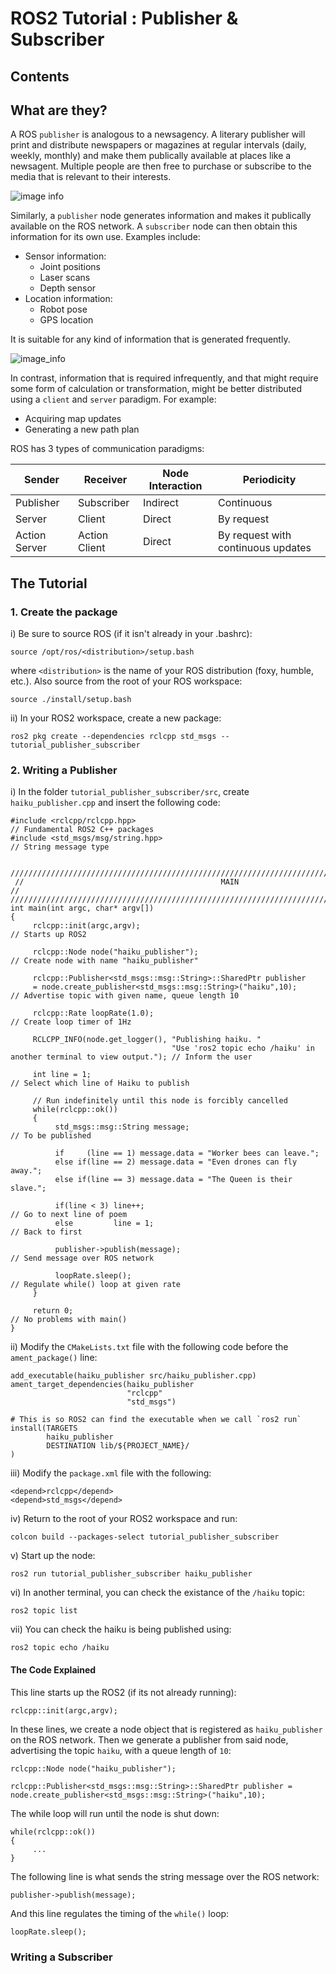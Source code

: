 # ROS2 Tutorial : Publisher & Subscriber

## Contents

## What are they?

A ROS `publisher` is analogous to a newsagency. A literary publisher will print and distribute newspapers or magazines at regular intervals (daily, weekly, monthly) and make them publically available at places like a newsagent. Multiple people are then free to purchase or subscribe to the media that is relevant to their interests.

![image info](./assets/analogy.png)

Similarly, a `publisher` node generates information and makes it publically available on the ROS network. A `subscriber` node can then obtain this information for its own use. Examples include:
- Sensor information:
     - Joint positions
     - Laser scans
     - Depth sensor
- Location information:
     - Robot pose
     - GPS location

It is suitable for any kind of information that is generated frequently.

![image_info](./assets/publisher_subscriber.png)

In contrast, information that is required infrequently, and that might require some form of calculation or transformation, might be better distributed using a `client` and `server` paradigm. For example:
- Acquiring map updates
- Generating a new path plan

ROS has 3 types of communication paradigms:

| Sender        | Receiver      | Node Interaction | Periodicity |
|---------------|---------------|------------------|-------------|
| Publisher     | Subscriber    | Indirect         | Continuous  |
| Server        | Client        | Direct           | By request  |
| Action Server | Action Client | Direct           | By request with continuous updates  |

## The Tutorial

### 1. Create the package

i) Be sure to source ROS (if it isn't already in your .bashrc):
```
source /opt/ros/<distribution>/setup.bash
```
where `<distribution>` is the name of your ROS distribution (foxy, humble, etc.). Also source from the root of your ROS workspace:
```
source ./install/setup.bash
```
ii) In your ROS2 workspace, create a new package:

```
ros2 pkg create --dependencies rclcpp std_msgs -- tutorial_publisher_subscriber
```

### 2. Writing a Publisher

i) In the folder `tutorial_publisher_subscriber/src`, create `haiku_publisher.cpp` and insert the following code:
```
#include <rclcpp/rclcpp.hpp>                                                                        // Fundamental ROS2 C++ packages
#include <std_msgs/msg/string.hpp>                                                                  // String message type

  ////////////////////////////////////////////////////////////////////////////////////////////////////
 //                                            MAIN                                                //
////////////////////////////////////////////////////////////////////////////////////////////////////
int main(int argc, char* argv[])
{
     rclcpp::init(argc,argv);                                                                       // Starts up ROS2
     
     rclcpp::Node node("haiku_publisher");                                                          // Create node with name "haiku_publisher"

     rclcpp::Publisher<std_msgs::msg::String>::SharedPtr publisher
     = node.create_publisher<std_msgs::msg::String>("haiku",10);                                    // Advertise topic with given name, queue length 10
     
     rclcpp::Rate loopRate(1.0);                                                                    // Create loop timer of 1Hz
 
     RCLCPP_INFO(node.get_logger(), "Publishing haiku. "
                                    "Use 'ros2 topic echo /haiku' in another terminal to view output."); // Inform the user
     
     int line = 1;                                                                                  // Select which line of Haiku to publish
     
     // Run indefinitely until this node is forcibly cancelled
     while(rclcpp::ok())
     {
          std_msgs::msg::String message;                                                            // To be published
          
          if     (line == 1) message.data = "Worker bees can leave.";
          else if(line == 2) message.data = "Even drones can fly away.";
          else if(line == 3) message.data = "The Queen is their slave.";
          
          if(line < 3) line++;                                                                      // Go to next line of poem
          else         line = 1;                                                                    // Back to first

          publisher->publish(message);                                                              // Send message over ROS network
 
          loopRate.sleep();                                                                         // Regulate while() loop at given rate
     }
     
     return 0;                                                                                      // No problems with main()
}
```
ii) Modify the `CMakeLists.txt` file with the following code before the `ament_package()` line:
```
add_executable(haiku_publisher src/haiku_publisher.cpp)
ament_target_dependencies(haiku_publisher
                          "rclcpp"
                          "std_msgs")

# This is so ROS2 can find the executable when we call `ros2 run`                        
install(TARGETS
        haiku_publisher
        DESTINATION lib/${PROJECT_NAME}/
)
```
iii) Modify the `package.xml` file with the following:
```
<depend>rclcpp</depend>
<depend>std_msgs</depend>
```
iv) Return to the root of your ROS2 workspace and run:
```
colcon build --packages-select tutorial_publisher_subscriber
```
v) Start up the node:
```
ros2 run tutorial_publisher_subscriber haiku_publisher
```
vi) In another terminal, you can check the existance of the `/haiku` topic:
```
ros2 topic list
```
vii) You can check the haiku is being published using:
```
ros2 topic echo /haiku
```
#### The Code Explained

This line starts up the ROS2 (if its not already running):
```
rclcpp::init(argc,argv);
```
In these lines, we create a node object that is registered as `haiku_publisher` on the ROS network. Then we generate a publisher from said node, advertising the topic `haiku`, with a queue length of `10`:
```
rclcpp::Node node("haiku_publisher");

rclcpp::Publisher<std_msgs::msg::String>::SharedPtr publisher = node.create_publisher<std_msgs::msg::String>("haiku",10);
```
The while loop will run until the node is shut down:
```
while(rclcpp::ok())
{
     ...
}
```
The following line is what sends the string message over the ROS network:
```
publisher->publish(message);
```
And this line regulates the timing of the `while()` loop:
```
loopRate.sleep();
```

### Writing a Subscriber
